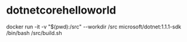 # dotnetcorehelloworld


docker run -it -v "$(pwd):/src" --workdir /src microsoft/dotnet:1.1.1-sdk /bin/bash /src/build.sh